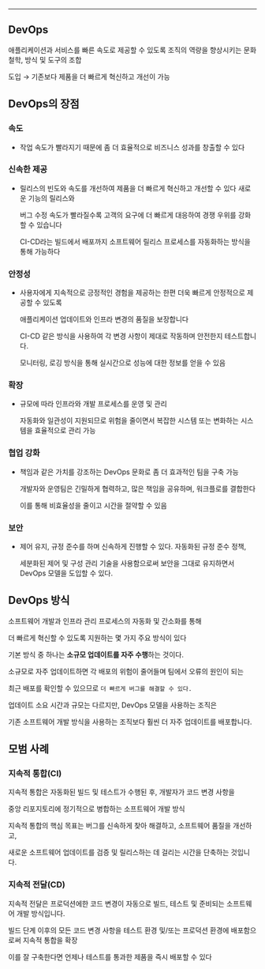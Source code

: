 ---

## DevOps

애플리케이션과 서비스를 빠른 속도로 제공할 수 있도록 조직의 역량을 향상시키는 문화 철학, 방식 및 도구의 조합

도입 → 기존보다 제품을 더 빠르게 혁신하고 개선이 가능

## DevOps의 장점

### 속도

- 작업 속도가 빨라지기 때문에 좀 더 효율적으로 비즈니스 성과를 창출할 수 있다

### 신속한 제공

- 릴리스의 빈도와 속도를 개선하여 제품을 더 빠르게 혁신하고 개선할 수 있다 새로운 기능의 릴리스와
    
    버그 수정 속도가 빨라질수록 고객의 요구에 더 빠르게 대응하여 경쟁 우위를 강화할 수 있습니다
    
    CI-CD라는 빌드에서 배포까지 소프트웨어 릴리스 프로세스를 자동화하는 방식을 통해 가능하다
    

### 안정성

- 사용자에게 지속적으로 긍정적인 경험을 제공하는 한편 더욱 빠르게 안정적으로 제공할 수 있도록
    
    애플리케이션 업데이트와 인프라 변경의 품질을 보장합니다 
    
    CI-CD 같은 방식을 사용하여 각 변경 사항이 제대로 작동하며 안전한지 테스트합니다.
    
    모니터링, 로깅 방식을 통해 실시간으로 성능에 대한 정보를 얻을 수 있음
    

### 확장

- 규모에 따라 인프라와 개발 프로세스를 운영 및 관리
    
    자동화와 일관성이 지원되므로 위험을 줄이면서 복잡한 시스템 또는 변화하는 시스템을 효율적으로 관리 가능
    

### 협업 강화

- 책임과 같은 가치를 강조하는 DevOps 문화로 좀 더 효과적인 팀을 구축 가능
    
    개발자와 운영팀은 긴밀하게 협력하고, 많은 책임을 공유하며, 워크플로를 결합한다
    
    이를 통해 비효율성을 줄이고 시간을 절약할 수 있음
    

### 보안

- 제어 유지, 규정 준수를 하며 신속하게 진행할 수 있다. 자동화된 규정 준수 정책,
    
    세분화된 제어 및 구성 관리 기술을 사용함으로써 보안을 그대로 유지하면서 DevOps 모델을 도입할 수 있다.
    

## DevOps 방식

소프트웨어 개발과 인프라 관리 프로세스의 자동화 및 간소화를 통해 

더 빠르게 혁신할 수 있도록 지원하는 몇 가지 주요 방식이 있다

기본 방식 중 하나는 **소규모 업데이트를 자주 수행**하는 것이다.

소규모로 자주 업데이트하면 각 배포의 위험이 줄어들며 팀에서 오류의 원인이 되는 

최근 배포를 확인할 수 있으므로 `더 빠르게 버그를 해결할 수 있다.`

업데이트 소요 시간과 규모는 다르지만, DevOps 모델을 사용하는 조직은 

기존 소프트웨어 개발 방식을 사용하는 조직보다 훨씬 더 자주 업데이트를 배포합니다.

## 모범 사례

### 지속적 통합(CI)

지속적 통합은 자동화된 빌드 및 테스트가 수행된 후, 개발자가 코드 변경 사항을 

중앙 리포지토리에 정기적으로 병합하는 소프트웨어 개발 방식

지속적 통합의 핵심 목표는 버그를 신속하게 찾아 해결하고, 소프트웨어 품질을 개선하고, 

새로운 소프트웨어 업데이트를 검증 및 릴리스하는 데 걸리는 시간을 단축하는 것입니다.

### 지속적 전달(CD)

지속적 전달은 프로덕션에한 코드 변경이 자동으로 빌드, 테스트 및 준비되는 소프트웨어 개발 방식입니다. 

빌드 단계 이후의 모든 코드 변경 사항을 테스트 환경 및/또는 프로덕션 환경에 배포함으로써 지속적 통합을 확장

이를 잘 구축한다면 언제나 테스트를 통과한 제품을 즉시 배포할 수 있다
